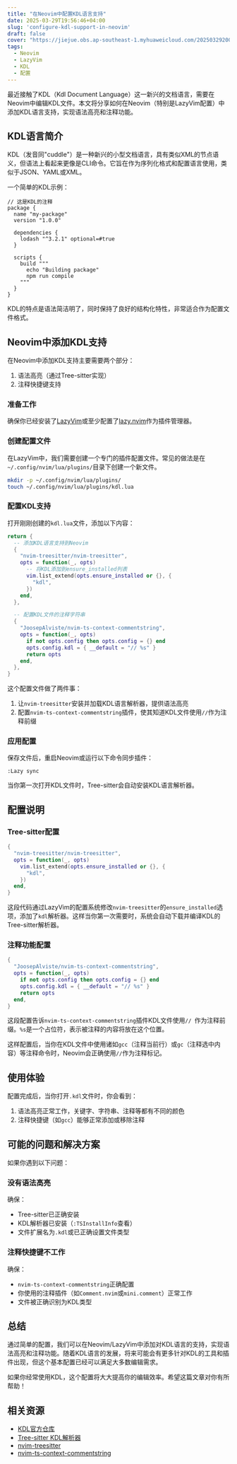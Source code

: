 ```yaml
---
title: "在Neovim中配置KDL语言支持"
date: 2025-03-29T19:56:46+04:00
slug: 'configure-kdl-support-in-neovim'
draft: false
cover: "https://jiejue.obs.ap-southeast-1.myhuaweicloud.com/20250329200248895.webp"
tags:
  - Neovim
  - LazyVim
  - KDL
  - 配置
---
```


最近接触了KDL（Kdl Document Language）这一新兴的文档语言，需要在Neovim中编辑KDL文件。本文将分享如何在Neovim（特别是LazyVim配置）中添加KDL语言支持，实现语法高亮和注释功能。

<!--more-->

## KDL语言简介

KDL（发音同"cuddle"）是一种新兴的小型文档语言，具有类似XML的节点语义，但语法上看起来更像是CLI命令。它旨在作为序列化格式和配置语言使用，类似于JSON、YAML或XML。

一个简单的KDL示例：

```kdl
// 这是KDL的注释
package {
  name "my-package"
  version "1.0.0"
  
  dependencies {
    lodash "^3.2.1" optional=#true
  }
  
  scripts {
    build """
      echo "Building package"
      npm run compile
    """
  }
}
```

KDL的特点是语法简洁明了，同时保持了良好的结构化特性，非常适合作为配置文件格式。

## Neovim中添加KDL支持

在Neovim中添加KDL支持主要需要两个部分：

1. 语法高亮（通过Tree-sitter实现）
2. 注释快捷键支持

### 准备工作

确保你已经安装了[LazyVim](https://www.lazyvim.org/)或至少配置了[lazy.nvim](https://github.com/folke/lazy.nvim)作为插件管理器。

### 创建配置文件

在LazyVim中，我们需要创建一个专门的插件配置文件。常见的做法是在`~/.config/nvim/lua/plugins/`目录下创建一个新文件。

```bash
mkdir -p ~/.config/nvim/lua/plugins/
touch ~/.config/nvim/lua/plugins/kdl.lua
```

### 配置KDL支持

打开刚刚创建的`kdl.lua`文件，添加以下内容：

```lua
return {
  -- 添加KDL语言支持到Neovim
  {
    "nvim-treesitter/nvim-treesitter",
    opts = function(_, opts)
      -- 将KDL添加到ensure_installed列表
      vim.list_extend(opts.ensure_installed or {}, {
        "kdl",
      })
    end,
  },

  -- 配置KDL文件的注释字符串
  {
    "JoosepAlviste/nvim-ts-context-commentstring",
    opts = function(_, opts)
      if not opts.config then opts.config = {} end
      opts.config.kdl = { __default = "// %s" }
      return opts
    end,
  },
}
```

这个配置文件做了两件事：

1. 让`nvim-treesitter`安装并加载KDL语言解析器，提供语法高亮
2. 配置`nvim-ts-context-commentstring`插件，使其知道KDL文件使用`//`作为注释前缀

### 应用配置

保存文件后，重启Neovim或运行以下命令同步插件：

```
:Lazy sync
```

当你第一次打开KDL文件时，Tree-sitter会自动安装KDL语言解析器。

## 配置说明

### Tree-sitter配置

```lua
{
  "nvim-treesitter/nvim-treesitter",
  opts = function(_, opts)
    vim.list_extend(opts.ensure_installed or {}, {
      "kdl",
    })
  end,
}
```

这段代码通过LazyVim的配置系统修改`nvim-treesitter`的`ensure_installed`选项，添加了`kdl`解析器。这样当你第一次需要时，系统会自动下载并编译KDL的Tree-sitter解析器。

### 注释功能配置

```lua
{
  "JoosepAlviste/nvim-ts-context-commentstring",
  opts = function(_, opts)
    if not opts.config then opts.config = {} end
    opts.config.kdl = { __default = "// %s" }
    return opts
  end,
}
```

这段配置告诉`nvim-ts-context-commentstring`插件KDL文件使用`// `作为注释前缀。`%s`是一个占位符，表示被注释的内容将放在这个位置。

这样配置后，当你在KDL文件中使用诸如`gcc`（注释当前行）或`gc`（注释选中内容）等注释命令时，Neovim会正确使用`//`作为注释标记。

## 使用体验

配置完成后，当你打开`.kdl`文件时，你会看到：

1. 语法高亮正常工作，关键字、字符串、注释等都有不同的颜色
2. 注释快捷键（如`gcc`）能够正常添加或移除注释

## 可能的问题和解决方案

如果你遇到以下问题：

### 没有语法高亮

确保：
- Tree-sitter已正确安装
- KDL解析器已安装（`:TSInstallInfo`查看）
- 文件扩展名为`.kdl`或已正确设置文件类型

### 注释快捷键不工作

确保：
- `nvim-ts-context-commentstring`正确配置
- 你使用的注释插件（如`Comment.nvim`或`mini.comment`）正常工作
- 文件被正确识别为KDL类型

## 总结

通过简单的配置，我们可以在Neovim/LazyVim中添加对KDL语言的支持，实现语法高亮和注释功能。随着KDL语言的发展，将来可能会有更多针对KDL的工具和插件出现，但这个基本配置已经可以满足大多数编辑需求。

如果你经常使用KDL，这个配置将大大提高你的编辑效率。希望这篇文章对你有所帮助！

## 相关资源

- [KDL官方仓库](https://github.com/kdl-org/kdl)
- [Tree-sitter KDL解析器](https://github.com/tree-sitter-grammars/tree-sitter-kdl)
- [nvim-treesitter](https://github.com/nvim-treesitter/nvim-treesitter)
- [nvim-ts-context-commentstring](https://github.com/JoosepAlviste/nvim-ts-context-commentstring)
